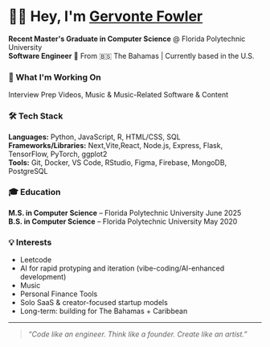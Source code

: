 # 👋🏾 Hey, I'm [Gervonte Fowler](https://builtbygervonte.com/)


**Recent Master's Graduate in Computer Science** @ Florida Polytechnic University  
**Software Engineer**
📍 From 🇧🇸 The Bahamas | Currently based in the U.S.

### 🚀 What I'm Working On
Interview Prep Videos,
Music & Music-Related Software & Content


### 🛠️ Tech Stack
**Languages:** Python, JavaScript, R, HTML/CSS, SQL  
**Frameworks/Libraries:** Next,Vite,React, Node.js, Express, Flask, TensorFlow, PyTorch, ggplot2  
**Tools:** Git, Docker, VS Code, RStudio, Figma, Firebase, MongoDB, PostgreSQL  

### 🎓 Education
**M.S. in Computer Science** – Florida Polytechnic University June 2025  
**B.S. in Computer Science** –  Florida Polytechnic University May 2020

### 💡 Interests
- Leetcode
- AI for rapid protyping and iteration (vibe-coding/AI-enhanced development)
- Music
- Personal Finance Tools
- Solo SaaS & creator-focused startup models
- Long-term: building for The Bahamas + Caribbean

---

> *“Code like an engineer. Think like a founder. Create like an artist.”*

